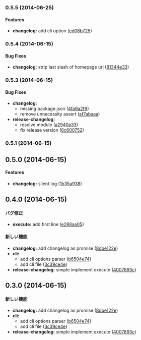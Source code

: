 ### 0.5.5 (2014-06-25)


#### Features

* **changelog:** add cli option ([ed08b725](https://github.com/azu/release-changelog/commit/ed08b725b603f5e433ece2f0b5825b3b5d13b9e6))


### 0.5.4 (2014-06-15)


#### Bug Fixes

* **changelog:** strip last slash of homepage url ([81344e33](https://github.com/azu/release-changelog//commit/81344e3341fe1f93d809cfc527047069199afc45))


### 0.5.3 (2014-06-15)


#### Bug Fixes

* **changelog:**
  * missing package.json ([4fa9a2f9](https://github.com/azu/release-changelog//commit/4fa9a2f9adf30eca38b71e2ba0041101d8c219de))
  * remove unnecessity assert ([af7abaaa](https://github.com/azu/release-changelog//commit/af7abaaa7abe10d64bbf4367c18a5bd3ddbef14f))
* **release-changelog:**
  * resolve module ([a2940a33](https://github.com/azu/release-changelog//commit/a2940a33694f8847b0489c5f8100ca858da443f1))
  * fix release version ([6c600752](https://github.com/azu/release-changelog//commit/6c600752a3fbd076ddcc0678c74eb04758f783d5))


### 0.5.1 (2014-06-15)


## 0.5.0 (2014-06-15)


#### Features

* **changelog:** silent log ([1b35a938](https://github.com/azu/release-changelog//commit/1b35a9386d91bcd4d2c1b5964842ec188bb9fcec))


## 0.4.0 (2014-06-15)


#### バグ修正

* **execute:** add first line ([e288aa05](https://github.com/azu/release-changelog//commit/e288aa050cd656fff577b99c3507fc85175937cc))


#### 新しい機能

* **changelog:** add changelog as promise ([8dbe122e](https://github.com/azu/release-changelog//commit/8dbe122e0b86b145afef358ce4ee12c08f6d6293))
* **cli:**
  * add cli options parser ([b6504e74](https://github.com/azu/release-changelog//commit/b6504e745cddf01ba555d733ce9e2d34bf325b69))
  * add cli file ([3c39ce4e](https://github.com/azu/release-changelog//commit/3c39ce4e9e034efd8a2ba6fd644f3b529c93ac5c))
* **release-changelog:** simple implement execute ([4007893c](https://github.com/azu/release-changelog//commit/4007893cdb069314f4baf834a458faaa6aec7d95))


## 0.3.0 (2014-06-15)


#### 新しい機能

* **changelog:** add changelog as promise ([8dbe122e](https://github.com/azu/release-changelog//commit/8dbe122e0b86b145afef358ce4ee12c08f6d6293))
* **cli:**
  * add cli options parser ([b6504e74](https://github.com/azu/release-changelog//commit/b6504e745cddf01ba555d733ce9e2d34bf325b69))
  * add cli file ([3c39ce4e](https://github.com/azu/release-changelog//commit/3c39ce4e9e034efd8a2ba6fd644f3b529c93ac5c))
* **release-changelog:** simple implement execute ([4007893c](https://github.com/azu/release-changelog//commit/4007893cdb069314f4baf834a458faaa6aec7d95))


